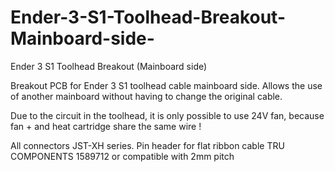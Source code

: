 # Ender-3-S1-Toolhead-Breakout-Mainboard-side-
Ender 3 S1 Toolhead Breakout (Mainboard side)

Breakout PCB for Ender 3 S1 toolhead cable mainboard side.
Allows the use of another mainboard without having to change the original cable.

Due to the circuit in the toolhead, it is only possible to use 24V fan, because fan + and heat cartridge share the same wire ! 

All connectors JST-XH series.
Pin header for flat ribbon cable TRU COMPONENTS 1589712 or compatible with 2mm pitch
